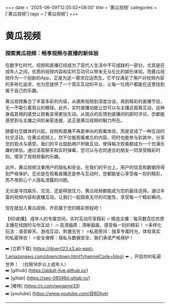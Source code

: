 +++
date = '2025-06-09T12:05:02+08:00'
title = '黄瓜视频'
categories = ['黄瓜视频']
tags = ['黄瓜视频']
+++

# 黄瓜视频

### 探索黄瓜视频：畅享视频与直播的新体验

在数字化时代，视频和直播已经成为了现代人生活中不可或缺的一部分。尤其是在成年人之间，优质的视频内容和实时互动可以带来无与伦比的娱乐体验。而黄瓜视频作为一个创新的App，正是为这一需求应运而生。它不仅满足了用户对视频内容的多样化追求，也为您提供了一个真实互动的平台，让每一位用户都能在这里找到属于自己的乐趣。

黄瓜视频集合了丰富多彩的内容，从搞笑视频到深度访谈，再到精彩的直播节目，无一不吸引着观众的眼球。此外，实时直播功能让您可以与主播近距离互动，这种身临其境的感觉让观看变得更加生动。从观众的反馈到直播间的即时评论，您都能感受到与主播之间的亲密连接，这正是黄瓜视频的魅力所在。

随着社交媒体的兴起，视频和直播不再是单向的观看体验，而是变成了一种互动的社交活动。在黄瓜视频上，您不仅能观看难忘的内容，同时也能参与到其中，分享您的观点与感受。我们的平台鼓励用户积极互动，使得每次观看都成为一个充满乐趣的体验。通过语音聊天和实时弹幕，您可以与志同道合的朋友一同享受精彩时刻，增添了视频观看的乐趣。

此外，黄瓜视频注重用户的隐私和安全。在我们的平台上，用户的信息和数据将得到严格保护。无论是在观看直播还是参与互动时，您都能安心享受每一刻的精彩，而不用担心个人隐私泄露的问题。

无论是寻找娱乐、交流、还是释放压力，黄瓜视频都能成为您的最佳选择。通过丰富的视频内容和直播互动，让我们一起探索无尽的可能性，享受每一个精彩瞬间。

现在就加入黄瓜视频，开启属于您的精彩旅程吧！

【6D直播】
成年人的专属空间，实时互动尽享精彩
🔥 精选主播：每天数百位优质主播在线随时与你互动！
🔥 高清画质：清晰画面，感受每一刻的精彩！
🔥多样化玩法：语音聊天、游戏互动，刺激无穷！
🔥私密房间：独享专属时光，体验真实的私密体验！
🔥安全保障：隐私与数据安全，我们承诺严格保护！

➡️ [立即下载] (https://down123.s3.ap-east-1.amazonaws.com/down/down.html?channelCode=blog) ⬅️ ，开启你的私密世界！
（仅限18岁以上成年人）  
➡️ [github] (https://aldult-live.github.io/)  
➡️ [gitlab] (https://seo-09598d.gitlab.io/)  
➡️ [推特] (https://x.com/wegame33)  
➡️ [youtube] (https://www.youtube.com/@6Dlive)  

---
